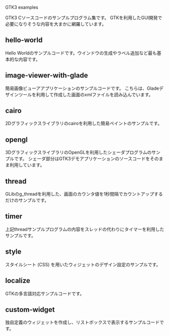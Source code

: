 GTK3 examples

GTK3 Cソースコードのサンプルプログラム集です。
GTKを利用したGUI開発で必要になりそうな内容を大まかに網羅しています。

## hello-world

Hello Worldのサンプルコードです。ウインドウの生成やラベル追加など最も基本的な内容です。

## image-viewer-with-glade

簡易画像ビューアアプリケーションのサンプルコードです。
こちらは、Gladeデザインツールを利用して作成した画面のxmlファイルを読み込んでいます。

## cairo

2Dグラフィックスライブラリのcairoを利用した簡易ペイントのサンプルです。

## opengl

3DグラフィックスライブラリのOpenGLを利用したシェーダプログラムのサンプルです。
シェーダ部分はGTK3デモアプリケーションのソースコードをそのまま利用しています。

## thread

GLibのg_threadを利用した、画面のカウンタ値を1秒間隔でカウントアップするだけのサンプルです。

## timer

上記threadサンプルプログラムの内容をスレッドの代わりにタイマーを利用したサンプルです。

## style

スタイルシート (CSS) を用いたウィジェットのデザイン設定のサンプルです。

## localize

GTKの多言語対応サンプルコードです。

## custom-widget

独自定義のウィジェットを作成し、リストボックスで表示するサンプルコードです。
